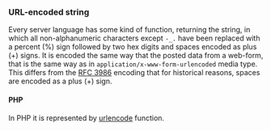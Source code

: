 ### URL-encoded string
Every server language has some kind of function, returning the string, in which all non-alphanumeric characters except `-_.` have been replaced with a percent (%) sign followed by two hex digits and spaces encoded as plus (+) signs. It is encoded the same way that the posted data from a web-form, that is the same way as in `application/x-www-form-urlencoded` media type. This differs from the [RFC 3986](http://www.faqs.org/rfcs/rfc3986) encoding that for historical reasons, spaces are encoded as a plus (+) sign.

#### PHP
In PHP it is represented by [urlencode](http://php.net/manual/en/function.urlencode.php) function.
